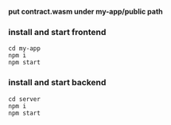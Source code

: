 **put contract.wasm under my-app/public path**
### install and start frontend

```
cd my-app
npm i
npm start
```

### install and start backend

```
cd server
npm i
npm start
```